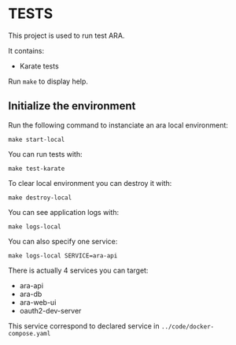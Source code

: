 # TESTS

This project is used to run test ARA.

It contains:

* Karate tests

Run `make` to display help.

## Initialize the environment

Run the following command to instanciate an ara local environment:

```shell
make start-local
```

You can run tests with:

```shell
make test-karate
```

To clear local environment you can destroy it with:

```shell
make destroy-local
```

You can see application logs with:

```shell
make logs-local
```

You can also specify one service:

```shell
make logs-local SERVICE=ara-api
```

There is actually 4 services you can target:

* ara-api
* ara-db
* ara-web-ui
* oauth2-dev-server

This service correspond to declared service in `../code/docker-compose.yaml`
